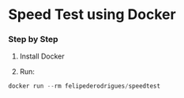 # Speed Test using Docker

### Step by Step

1. Install Docker

2. Run:
```java
docker run --rm felipederodrigues/speedtest
```
